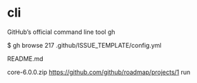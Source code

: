 # cli
GitHub’s official command line tool
gh

$ gh browse 217
.github/ISSUE_TEMPLATE/config.yml

README.md

core-6.0.0.zip
https://github.com/github/roadmap/projects/1
run


